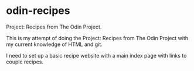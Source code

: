 # odin-recipes
Project: Recipes from The Odin Project. 

This is my attempt of doing the Project: Recipes
from The Odin Project with my current knowledge of
HTML and git.

I need to set up a basic recipe website with a main
index page with links to couple recipes.